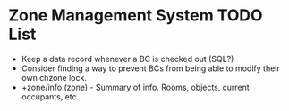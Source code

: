 # Zone Management System TODO List
* Keep a data record whenever a BC is checked out (SQL?)
* Consider finding a way to prevent BCs from being able to modify their own chzone lock.
* +zone/info (zone) - Summary of info.  Rooms, objects, current occupants, etc.
